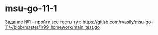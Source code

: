 # msu-go-11-1

Задание №1 - пройти все тесты тут: https://gitlab.com/rvasily/msu-go-11/-/blob/master/1/99_homework/main_test.go
